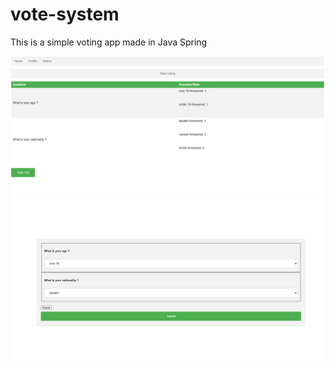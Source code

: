 # vote-system

This is a simple voting app made in Java Spring


<img src="./Screenshot 2021-05-26 125232.png"/>

<img src="./Screenshot 2021-05-26 125252.png"/>
